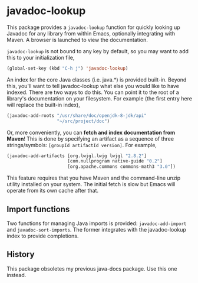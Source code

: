 # javadoc-lookup

This package provides a `javadoc-lookup` function for quickly looking
up Javadoc for any library from within Emacs, optionally integrating
with Maven. A browser is launched to view the documentation.

`javadoc-lookup` is not bound to any key by default, so you may want
to add this to your initialization file,

```el
(global-set-key (kbd "C-h j") 'javadoc-lookup)
````

An index for the core Java classes (i.e. java.*) is provided
built-in. Beyond this, you'll want to tell javadoc-lookup what else
you would like to have indexed. There are two ways to do this. You can
point it to the root of a library's documentation on your
filesystem. For example (the first entry here will replace the
built-in index),

```el
(javadoc-add-roots "/usr/share/doc/openjdk-8-jdk/api"
                   "~/src/project/doc")
```

Or, more conveniently, you can **fetch and index documentation from
Maven**! This is done by specifying an artifact as a sequence of three
strings/symbols: `[groupId artifactId version]`. For example,

```el
(javadoc-add-artifacts [org.lwjgl.lwjg lwjgl "2.8.2"]
                       [com.nullprogram native-guide "0.2"]
                       [org.apache.commons commons-math3 "3.0"])
```

This feature requires that you have Maven and the command-line unzip
utility installed on your system. The initial fetch is slow but Emacs
will operate from its own cache after that.

## Import functions

Two functions for managing Java imports is provided: `javadoc-add-import`
and `javadoc-sort-imports`. The former integrates with the javadoc-lookup
index to provide completions.

## History

This package obsoletes my previous java-docs package. Use this one
instead.

